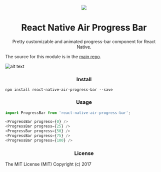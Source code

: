 <p align="center"><img src ="https://raw.githubusercontent.com/kis/react-native-air-progress-bar/master/plane.jpg" /></p>

<h1 align='center'>React Native Air Progress Bar</h1>

<p align='center'>Pretty customizable and animated progress-bar component for React Native.</p>

The source for this module is in the [main repo](https://github.com/kis/react-native-air-progress-bar).

![alt text](https://raw.githubusercontent.com/kis/react-native-air-progress-bar/master/anim.gif)

<h3 align='center'>Install</h3>

```
npm install react-native-air-progress-bar --save
```

<h3 align='center'>Usage</h3>

```javascript
import ProgressBar from 'react-native-air-progress-bar';

<ProgressBar progress={0} />
<ProgressBar progress={25} />
<ProgressBar progress={50} />
<ProgressBar progress={75} />
<ProgressBar progress={100} />
```

<h3 align='center'>License</h3>

The MIT License (MIT) Copyright (c) 2017
